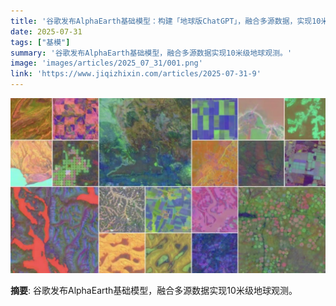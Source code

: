 ```yaml
---
title: '谷歌发布AlphaEarth基础模型：构建「地球版ChatGPT」，融合多源数据，实现10米级地球观测'
date: 2025-07-31
tags: ["基模"]
summary: '谷歌发布AlphaEarth基础模型，融合多源数据实现10米级地球观测。'
image: 'images/articles/2025_07_31/001.png'
link: 'https://www.jiqizhixin.com/articles/2025-07-31-9'
---
```

![谷歌发布AlphaEarth基础模型：构建「地球版ChatGPT」，融合多源数据，实现10米级地球观测](images/articles/2025_07_31/001.png)

**摘要**: 谷歌发布AlphaEarth基础模型，融合多源数据实现10米级地球观测。
